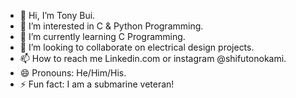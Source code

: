 - 👋 Hi, I’m Tony Bui.
- 👀 I’m interested in C & Python Programming.
- 🌱 I’m currently learning C Programming.
- 💞️ I’m looking to collaborate on electrical design projects.
- 📫 How to reach me Linkedin.com or instagram @shifutonokami.
- 😄 Pronouns: He/Him/His.
- ⚡ Fun fact: I am a submarine veteran!

<!---
shifutonokami/shifutonokami is a ✨ special ✨ repository because its `README.md` (this file) appears on your GitHub profile.
You can click the Preview link to take a look at your changes.
--->
